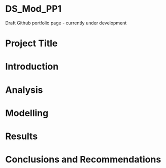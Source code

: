 # DS_Mod_PP1
Draft Github portfolio page - currently under development
# Project Title 

# Introduction

# Analysis

# Modelling

# Results

# Conclusions and Recommendations 
